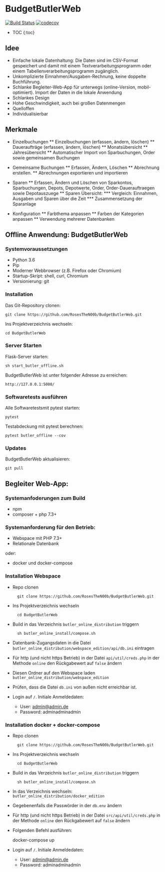 # BudgetButlerWeb
[![Build Status](https://travis-ci.org/RosesTheN00b/BudgetButlerWeb.svg?branch=master)](https://travis-ci.org/RosesTheN00b/BudgetButlerWeb) [![codecov](https://codecov.io/gh/RosesTheN00b/BudgetButlerWeb/branch/master/graph/badge.svg)](https://codecov.io/gh/RosesTheN00b/BudgetButlerWeb)

* TOC
{:toc}

## Idee

* Einfache lokale Datenhaltung: Die Daten sind im CSV-Format gespeichert und damit mit einem Textverarbeitungsprogramm oder einem Tabellenverarbeitungsprogramm zugänglich.
* Unkomplizierte Einnahmen/Ausgaben-Rechnung, keine doppelte Buchführung.
* Schlanke Begleiter-Web-App für unterwegs (online-Version, mobil-optimiert). Import der Daten in die lokale Anwendung
* Schlankes Design
* Hohe Geschwindigkeit, auch bei großen Datenmengen
* Quelloffen
* Individualisierbar

## Merkmale

* Einzelbuchungen
** Einzelbuchungen (erfassen, ändern, löschen)
** Daueraufträge (erfassen, ändern, löschen)
** Monatsübersicht
** Jahresübersicht
** Automatischer Import von Sparbuchungen, Order sowie gemeinsamen Buchungen


* Gemeinsame Buchungen
** Erfassen, Ändern, Löschen
** Abrechnung erstellen.
** Abrechnungen exportieren und importieren

* Sparen
** Erfassen, Ändern und Löschen von Sparkontos, Sparbuchungen, Depots, Depotwerte, Order, Order-Dauerauftraegen sowie Depotauszuege
** Sparen Übersicht:
*** Vergleich: Einnahmen, Ausgaben und Sparen über die Zeit
*** Zusammensetzung der Sparanlage

* Konfiguration
** Farbthema anpassen
** Farben der Kategorien anpassen
** Verwendung mehrerer Datenbanken

## Offline Anwendung: BudgetButlerWeb

### Systemvoraussetzungen

* Python 3.6
* Pip
* Moderner Webbrowser (z.B. Firefox oder Chromium)
* Startup-Skript: shell, curl, Chromium
* Versionierung: git

### Installation
Das Git-Repository clonen:

	git clone https://github.com/RosesTheN00b/BudgetButlerWeb.git

Ins Projektverzeichnis wechseln:

	cd BudgetButlerWeb

### Server Starten

Flask-Server starten:

	sh start_butler_offline.sh

BudgetButlerWeb ist unter folgender Adresse zu erreichen:

	http://127.0.0.1:5000/

### Softwaretests ausführen

Alle Softwaretestsmit pytest starten:

	pytest

Testabdeckung mit pytest berechnen:

	pytest butler_offline --cov

### Updates

BudgetButlerWeb aktualisieren:

	git pull

## Begleiter Web-App:

### Systemanfoderungen zum Build

* npm
* composer + php 7.3+

### Systemanforderung für den Betrieb:

* Webspace mit PHP 7.3+
* Relationale Datenbank

oder:

* docker und docker-compose

### Installation Webspace

* Repo clonen

        git clone https://github.com/RosesTheN00b/BudgetButlerWeb.git

* Ins Projektverzeichnis wechseln

        cd BudgetButlerWeb

* Build in das Verzeichnis `butler_online_distribution` triggern

        sh butler_online_install/compose.sh

* Datenbank-Zugangsdaten in die Datei `butler_online_distribution/webspace_edition/api/db.ini` eintragen

* Für http (und nicht https Betrieb) in der Datei `api/util/creds.php` in der Methode `online` den Rückgabewert auf `false` ändern

* Diesen Ordner auf den Webspace laden `butler_online_distribution/webspace_edition`

* Prüfen, dass die Datei `db.ini` von außen nicht erreichbar ist.

* Login auf `/`. Initiale Anmeldedaten:
    * User: admin@admin.de
    * Password: adminadminadmin

### Installation docker + docker-compose

* Repo clonen

        git clone https://github.com/RosesTheN00b/BudgetButlerWeb.git

* Ins Projektverzeichnis wechseln

        cd BudgetButlerWeb

* Build in das Verzeichnis `butler_online_distribution` triggern

        sh butler_online_install/compose.sh

* In das Verzeichnis wechseln: `butler_online_distribution/docker_edition`

*  Gegebenenfalls die Passwörder in der `db.env` ändern

* Für http (und nicht https Betrieb) in der Datei `src/api/util/creds.php` in der Methode `online` den Rückgabewert auf `false` ändern

* Folgenden Befehl ausführen:

	docker-compose up

* Login auf `/`. Initiale Anmeldedaten:
    * User: admin@admin.de
    * Password: adminadminadmin
